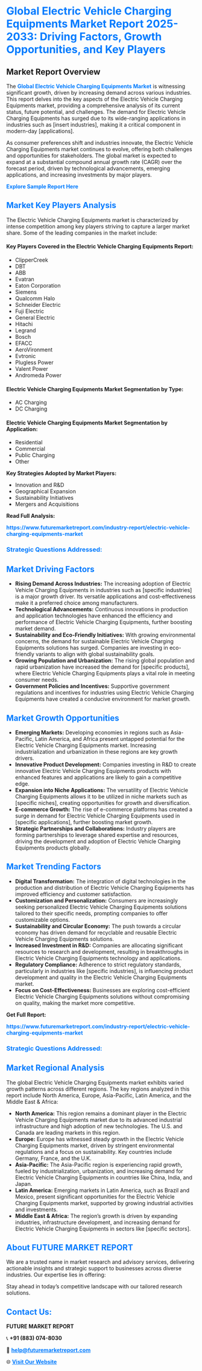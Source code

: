 <h1 style="color: #007BFF;">Global Electric Vehicle Charging Equipments Market Report 2025-2033: Driving Factors, Growth Opportunities, and Key Players</h1>

<section id="overview">
<h2>Market Report Overview</h2>
<p>The <a href="https://www.futuremarketreport.com/industry-report/electric-vehicle-charging-equipments-market" style="color: #007BFF; text-decoration: none;"><strong>Global Electric Vehicle Charging Equipments Market</strong></a> is witnessing significant growth, driven by increasing demand across various industries. This report delves into the key aspects of the Electric Vehicle Charging Equipments market, providing a comprehensive analysis of its current status, future potential, and challenges. The demand for Electric Vehicle Charging Equipments has surged due to its wide-ranging applications in industries such as [insert industries], making it a critical component in modern-day [applications].</p>
<p>As consumer preferences shift and industries innovate, the Electric Vehicle Charging Equipments market continues to evolve, offering both challenges and opportunities for stakeholders. The global market is expected to expand at a substantial compound annual growth rate (CAGR) over the forecast period, driven by technological advancements, emerging applications, and increasing investments by major players.</p>
</section>

<section id="overview">
<p><a href="https://www.futuremarketreport.com/request-sample/reportId=90917" style="color: #007BFF; text-decoration: none;"><strong>Explore Sample Report Here</strong></a></p>
</section>

<section id="key-players">
<h2 style="color: #007BFF;">Market Key Players Analysis</h2>
<p>The Electric Vehicle Charging Equipments market is characterized by intense competition among key players striving to capture a larger market share. Some of the leading companies in the market include:</p>
<h4>Key Players Covered in the Electric Vehicle Charging Equipments Report:</h4>
<ul><li>ClipperCreek</li><li>DBT</li><li>ABB</li><li>Evatran</li><li>Eaton Corporation</li><li>Siemens</li><li>Qualcomm Halo</li><li>Schneider Electric</li><li>Fuji Electric</li><li>General Electric</li><li>Hitachi</li><li>Legrand</li><li>Bosch</li><li>EFACC</li><li>AeroVironment</li><li>Evtronic</li><li>Plugless Power</li><li>Valent Power</li><li>Andromeda Power</li></ul>
<h4>Electric Vehicle Charging Equipments Market Segmentation by Type:</h4>
<ul><li>AC Charging</li><li>DC Charging</li></ul>

<h4>Electric Vehicle Charging Equipments Market Segmentation by Application:</h4>
<ul><li>Residential</li><li>Commercial</li><li>Public Charging</li><li>Other</li></ul>
<p><strong>Key Strategies Adopted by Market Players:</strong></p>
<ul>
<li>Innovation and R&D</li>
<li>Geographical Expansion</li>
<li>Sustainability Initiatives</li>
<li>Mergers and Acquisitions</li>
</ul>
</section>

<section>
<p><strong>Read Full Analysis: </strong></p><a href="https://www.futuremarketreport.com/industry-report/electric-vehicle-charging-equipments-market" style="color: #007BFF; text-decoration: none;"><strong>https://www.futuremarketreport.com/industry-report/electric-vehicle-charging-equipments-market</strong></a>
<h3 style="color: #007BFF;">Strategic Questions Addressed:</h3>
</section>

<section id="driving-factors">
<h2 style="color: #007BFF;">Market Driving Factors</h2>
<ul>
<li><strong>Rising Demand Across Industries:</strong> The increasing adoption of Electric Vehicle Charging Equipments in industries such as [specific industries] is a major growth driver. Its versatile applications and cost-effectiveness make it a preferred choice among manufacturers.</li>
<li><strong>Technological Advancements:</strong> Continuous innovations in production and application technologies have enhanced the efficiency and performance of Electric Vehicle Charging Equipments, further boosting market demand.</li>
<li><strong>Sustainability and Eco-Friendly Initiatives:</strong> With growing environmental concerns, the demand for sustainable Electric Vehicle Charging Equipments solutions has surged. Companies are investing in eco-friendly variants to align with global sustainability goals.</li>
<li><strong>Growing Population and Urbanization:</strong> The rising global population and rapid urbanization have increased the demand for [specific products], where Electric Vehicle Charging Equipments plays a vital role in meeting consumer needs.</li>
<li><strong>Government Policies and Incentives:</strong> Supportive government regulations and incentives for industries using Electric Vehicle Charging Equipments have created a conducive environment for market growth.</li>
</ul>
</section>

<section id="growth-opportunities">
<h2 style="color: #007BFF;">Market Growth Opportunities</h2>
<ul>
<li><strong>Emerging Markets:</strong> Developing economies in regions such as Asia-Pacific, Latin America, and Africa present untapped potential for the Electric Vehicle Charging Equipments market. Increasing industrialization and urbanization in these regions are key growth drivers.</li>
<li><strong>Innovative Product Development:</strong> Companies investing in R&D to create innovative Electric Vehicle Charging Equipments products with enhanced features and applications are likely to gain a competitive edge.</li>
<li><strong>Expansion into Niche Applications:</strong> The versatility of Electric Vehicle Charging Equipments allows it to be utilized in niche markets such as [specific niches], creating opportunities for growth and diversification.</li>
<li><strong>E-commerce Growth:</strong> The rise of e-commerce platforms has created a surge in demand for Electric Vehicle Charging Equipments used in [specific applications], further boosting market growth.</li>
<li><strong>Strategic Partnerships and Collaborations:</strong> Industry players are forming partnerships to leverage shared expertise and resources, driving the development and adoption of Electric Vehicle Charging Equipments products globally.</li>
</ul>
</section>

<section id="trending-factors">
<h2 style="color: #007BFF;">Market Trending Factors</h2>
<ul>
<li><strong>Digital Transformation:</strong> The integration of digital technologies in the production and distribution of Electric Vehicle Charging Equipments has improved efficiency and customer satisfaction.</li>
<li><strong>Customization and Personalization:</strong> Consumers are increasingly seeking personalized Electric Vehicle Charging Equipments solutions tailored to their specific needs, prompting companies to offer customizable options.</li>
<li><strong>Sustainability and Circular Economy:</strong> The push towards a circular economy has driven demand for recyclable and reusable Electric Vehicle Charging Equipments solutions.</li>
<li><strong>Increased Investment in R&D:</strong> Companies are allocating significant resources to research and development, resulting in breakthroughs in Electric Vehicle Charging Equipments technology and applications.</li>
<li><strong>Regulatory Compliance:</strong> Adherence to strict regulatory standards, particularly in industries like [specific industries], is influencing product development and quality in the Electric Vehicle Charging Equipments market.</li>
<li><strong>Focus on Cost-Effectiveness:</strong> Businesses are exploring cost-efficient Electric Vehicle Charging Equipments solutions without compromising on quality, making the market more competitive.</li>
</ul>
</section>

<section>
<p><strong>Get Full Report: </strong></p><a href="https://www.futuremarketreport.com/industry-report/electric-vehicle-charging-equipments-market" style="color: #007BFF; text-decoration: none;"><strong>https://www.futuremarketreport.com/industry-report/electric-vehicle-charging-equipments-market</strong></a>
<h3 style="color: #007BFF;">Strategic Questions Addressed:</h3>
</section>


<section id="regional-analysis">
<h2 style="color: #007BFF;">Market Regional Analysis</h2>
<p>The global Electric Vehicle Charging Equipments market exhibits varied growth patterns across different regions. The key regions analyzed in this report include North America, Europe, Asia-Pacific, Latin America, and the Middle East & Africa:</p>
<ul>
<li><strong>North America:</strong> This region remains a dominant player in the Electric Vehicle Charging Equipments market due to its advanced industrial infrastructure and high adoption of new technologies. The U.S. and Canada are leading markets in this region.</li>
<li><strong>Europe:</strong> Europe has witnessed steady growth in the Electric Vehicle Charging Equipments market, driven by stringent environmental regulations and a focus on sustainability. Key countries include Germany, France, and the U.K.</li>
<li><strong>Asia-Pacific:</strong> The Asia-Pacific region is experiencing rapid growth, fueled by industrialization, urbanization, and increasing demand for Electric Vehicle Charging Equipments in countries like China, India, and Japan.</li>
<li><strong>Latin America:</strong> Emerging markets in Latin America, such as Brazil and Mexico, present significant opportunities for the Electric Vehicle Charging Equipments market, supported by growing industrial activities and investments.</li>
<li><strong>Middle East & Africa:</strong> The region’s growth is driven by expanding industries, infrastructure development, and increasing demand for Electric Vehicle Charging Equipments in sectors like [specific sectors].</li>
</ul>
</section>

<footer>
<h2 style="color: #007BFF;">About FUTURE MARKET REPORT</h2>
<p>We are a trusted name in market research and advisory services, delivering actionable insights and strategic support to businesses across diverse industries. Our expertise lies in offering:</p>

<p>Stay ahead in today’s competitive landscape with our tailored research solutions.</p>

<h2 style="color: #007BFF;">Contact Us:</h2>
<p><strong>FUTURE MARKET REPORT</strong></p>
<p>📞 <strong>+91 (883) 074-8030</strong></p>
<p>📧 <strong><a href="mailto:help@futuremarketreport.com" style="color: #007BFF;">help@futuremarketreport.com</a></strong></p>
<p>🌐 <strong><a href="https://www.futuremarketreport.com/" style="color: #007BFF;">Visit Our Website</a></strong></p>
</footer>